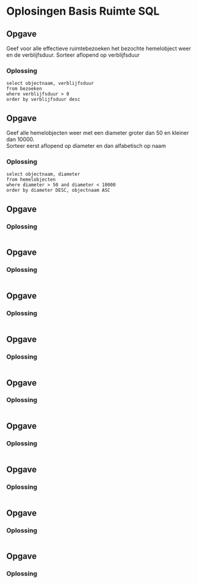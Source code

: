 # Oplosingen Basis Ruimte SQL

## Opgave
Geef voor alle effectieve ruimtebezoeken het bezochte hemelobject weer en de verblijfsduur. Sorteer aflopend op verblijfsduur
### Oplossing
```
select objectnaam, verblijfsduur
from bezoeken
where verblijfsduur > 0
order by verblijfsduur desc
```


## Opgave
Geef alle hemelobjecten weer met een diameter groter dan 50 en kleiner dan 10000.  
Sorteer eerst aflopend op diameter en dan alfabetisch op naam
### Oplossing
```
select objectnaam, diameter
from hemelobjecten
where diameter > 50 and diameter < 10000
order by diameter DESC, objectnaam ASC
```


## Opgave
### Oplossing
```
```


## Opgave
### Oplossing
```
```


## Opgave
### Oplossing
```
```


## Opgave
### Oplossing
```
```


## Opgave
### Oplossing
```
```


## Opgave
### Oplossing
```
```


## Opgave
### Oplossing
```
```


## Opgave
### Oplossing
```
```


## Opgave
### Oplossing
```
```
<!--stackedit_data:
eyJoaXN0b3J5IjpbNzc1MDc1MTE3LDg2Nzc3MjAzNV19
-->